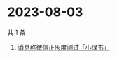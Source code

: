 # 2023-08-03

共 1 条

<!-- BEGIN ZHIHUSEARCH -->
<!-- 最后更新时间 Thu Aug 03 2023 04:07:10 GMT+0800 (China Standard Time) -->
1. [消息称微信正灰度测试「小绿书」](https://www.zhihu.com/search?q=消息称微信正灰度测试「小绿书」)
<!-- END ZHIHUSEARCH -->

